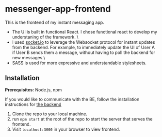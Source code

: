 # messenger-app-frontend

This is the frontend of my instant messaging app.

- The UI is built in functional React. I chose functional react to develop my understaning of the framework. \
- I used [socket.io](socket.io) to leverage the Websocket protocol for instant updates from the backend. For example, to immediately update the UI of User A if User B sends them a message, without having to poll the backend for new messages.\
- SASS is used for more expressive and understandable stylesheets.

## Installation
**Prerequisites:** Node.js, npm

If you would like to communicate with the BE, follow the installation instructions for [the backend](https://github.com/rowan-dauria/messenger-app-backend)

1. Clone the repo to your local machine.
2. run `npm start` at the root of the repo to start the server that serves the frontend.
3. Visit `localhost:3000` in your browser to view frontend.
